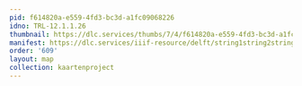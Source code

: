 ```yaml
---
pid: f614820a-e559-4fd3-bc3d-a1fc09068226
idno: TRL-12.1.1.26
thumbnail: https://dlc.services/thumbs/7/4/f614820a-e559-4fd3-bc3d-a1fc09068226/full/400,339/0/default.jpg
manifest: https://dlc.services/iiif-resource/delft/string1string2string3/kaartenproject-2007/TRL-12.1.1.26
order: '609'
layout: map
collection: kaartenproject
---
```

